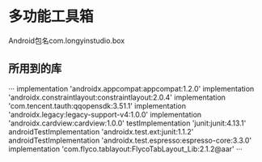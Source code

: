 # 多功能工具箱
Android包名com.longyinstudio.box

## 所用到的库
···
implementation 'androidx.appcompat:appcompat:1.2.0'
      implementation 'androidx.constraintlayout:constraintlayout:2.0.4'
      implementation 'com.tencent.tauth:qqopensdk:3.51.1'
      implementation 'androidx.legacy:legacy-support-v4:1.0.0'
      implementation 'androidx.cardview:cardview:1.0.0'
      testImplementation 'junit:junit:4.13.1'
      androidTestImplementation 'androidx.test.ext:junit:1.1.2'
      androidTestImplementation 'androidx.test.espresso:espresso-core:3.3.0'
      implementation 'com.flyco.tablayout:FlycoTabLayout_Lib:2.1.2@aar'
···
